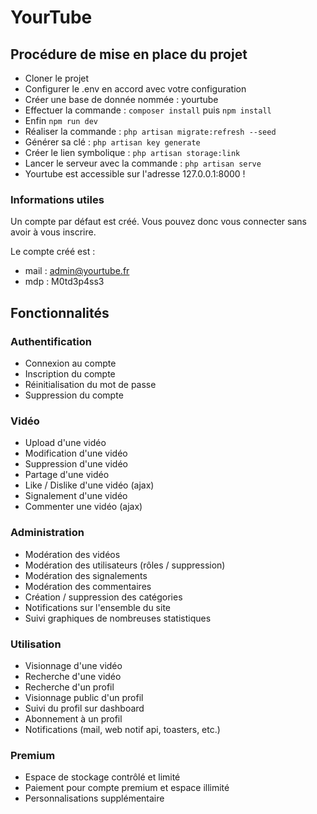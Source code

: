 # YourTube

## Procédure de mise en place du projet

- Cloner le projet
- Configurer le .env en accord avec votre configuration
- Créer une base de donnée nommée : yourtube
- Effectuer la commande : `composer install` puis `npm install`
- Enfin `npm run dev`
- Réaliser la commande : `php artisan migrate:refresh --seed`
- Générer sa clé : `php artisan key generate`
- Créer le lien symbolique : `php artisan storage:link`
- Lancer le serveur avec la commande : `php artisan serve`
- Yourtube est accessible sur l'adresse 127.0.0.1:8000 !

### Informations utiles

Un compte par défaut est créé. Vous pouvez donc vous connecter sans avoir à vous inscrire. 

Le compte créé est :

- mail : admin@yourtube.fr
- mdp : M0td3p4ss3

## Fonctionnalités

### Authentification

- Connexion au compte
- Inscription du compte
- Réinitialisation du mot de passe
- Suppression du compte

### Vidéo

- Upload d'une vidéo
- Modification d'une vidéo
- Suppression d'une vidéo
- Partage d'une vidéo
- Like / Dislike d'une vidéo (ajax)
- Signalement d'une vidéo
- Commenter une vidéo (ajax)

### Administration

- Modération des vidéos
- Modération des utilisateurs (rôles / suppression)
- Modération des signalements
- Modération des commentaires
- Création / suppression des catégories
- Notifications sur l'ensemble du site
- Suivi graphiques de nombreuses statistiques

### Utilisation

- Visionnage d'une vidéo
- Recherche d'une vidéo
- Recherche d'un profil
- Visionnage public d'un profil
- Suivi du profil sur dashboard
- Abonnement à un profil
- Notifications (mail, web notif api, toasters, etc.)

### Premium

- Espace de stockage contrôlé et limité
- Paiement pour compte premium et espace illimité
- Personnalisations supplémentaire

